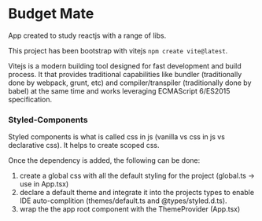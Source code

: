 # Budget Mate

App created to study reactjs with a range of libs.

This project has been bootstrap with vitejs `npm create vite@latest`. 

Vitejs is a modern building tool designed for fast development and build process. It that provides traditional capabilities like bundler (traditionally done by webpack, grunt, etc) and compiler/transpiler (traditionally done by babel) at the same time and works leveraging ECMAScript 6/ES2015 specification.


### Styled-Components

Styled components is what is called css in js (vanilla vs css in js vs declarative css). It helps to create scoped css.

Once the dependency is added, the following can be done:

1. create a global css with all the default styling for the project (global.ts -> use in App.tsx)
2. declare a default theme and integrate it into the projects types to enable IDE auto-complition (themes/default.ts and @types/styled.d.ts). 
3. wrap the the app root component with the ThemeProvider (App.tsx)



